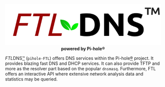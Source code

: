 <p align="center"><img src="../images/FTLDNS.png" alt="FTLDNS"><br><strong>powered by Pi-hole®</strong></p>

*FTL*DNS[™](https://pi-hole.net/trademark-rules-and-brand-guidelines/) (`pihole-FTL`) offers DNS services within the Pi-hole[®](https://pi-hole.net/trademark-rules-and-brand-guidelines/) project.
It provides blazing fast DNS and DHCP services. It can also provide TFTP and more as the resolver part based on the popular `dnsmasq`. Furthermore, FTL offers an interactive API where extensive network analysis data and statistics may be queried.

